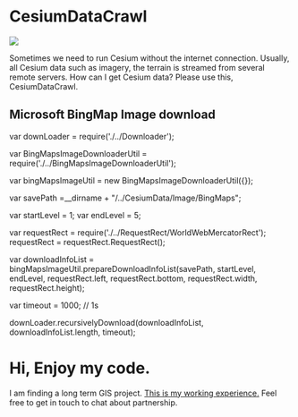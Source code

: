 # CesiumDataCrawl

[![](http://img.youtube.com/vi/rqApLap6G6Y/0.jpg)](http://www.youtube.com/watch?v=rqApLap6G6Y "")

Sometimes we need to run Cesium without the internet connection.
Usually, all Cesium data such as imagery, the terrain is streamed from several remote servers.
How can I get Cesium data?
Please use this, CesiumDataCrawl.

## Microsoft BingMap Image download

var downLoader = require('./../Downloader');

var BingMapsImageDownloaderUtil = require('./../BingMapsImageDownloaderUtil');

var bingMapsImageUtil = new BingMapsImageDownloaderUtil({});

var savePath =__dirname + "/../CesiumData/Image/BingMaps";

var startLevel = 1;
var endLevel = 5;

var requestRect = require('./../RequestRect/WorldWebMercatorRect');
requestRect = requestRect.RequestRect();

var downloadInfoList = bingMapsImageUtil.prepareDownloadInfoList(savePath, startLevel, endLevel, requestRect.left, requestRect.bottom, requestRect.width, requestRect.height);

var timeout = 1000; // 1s

downLoader.recursivelyDownload(downloadInfoList, downloadInfoList.length, timeout);

# Hi, Enjoy my code.
I am finding a long term GIS project.
[This is my working experience.](https://docs.google.com/document/d/1LDBFsSW2ECTPW53f18EzqURBdfs8HDsvNumzYi7x9-Y/edit?usp=sharing) 
Feel free to get in touch to chat about partnership.

